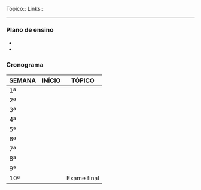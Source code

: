 Tópico::
Links::

---

### Plano de ensino
- 
- 
### Cronograma
| SEMANA | INÍCIO   | TÓPICO                                      |
|--------|----------|---------------------------------------------|
| 1ª     |     |  |
| 2ª     |     |                       |
| 3ª     |     |  |
| 4ª     |     |                      |
| 5ª     |     |               |
| 6ª     |     |             |
| 7ª     |     |                      |
| 8ª     |     |                           |
| 9ª     |     |                                |
| 10ª    |     | Exame final                                 |

